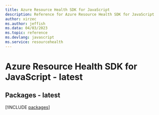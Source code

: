 ```yaml
---
title: Azure Resource Health SDK for JavaScript
description: Reference for Azure Resource Health SDK for JavaScript
author: xirzec
ms.author: jeffish
ms.data: 04/03/2023
ms.topic: reference
ms.devlang: javascript
ms.service: resourcehealth
---
```

# Azure Resource Health SDK for JavaScript - latest
## Packages - latest
[!INCLUDE [packages](resource-health-index.md)]